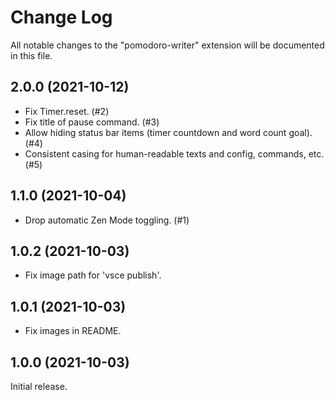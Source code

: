 # Change Log

All notable changes to the "pomodoro-writer" extension will be documented in this file.

## 2.0.0 (2021-10-12)
- Fix Timer.reset. (#2)
- Fix title of pause command. (#3)
- Allow hiding status bar items (timer countdown and word count goal). (#4)
- Consistent casing for human-readable texts and config, commands, etc. (#5)

## 1.1.0 (2021-10-04)
- Drop automatic Zen Mode toggling. (#1)

## 1.0.2 (2021-10-03)
- Fix image path for 'vsce publish'.

## 1.0.1 (2021-10-03)
- Fix images in README.

## 1.0.0 (2021-10-03)

Initial release.

